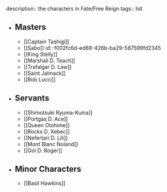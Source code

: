 description:: the characters in Fate/Free Reign
tags:: list

- ## Masters
	- [[Captain Tashigi]]
	- [[Sabo]]
	  id:: f002fc6d-ed68-426b-ba29-587599fd2345
	- [[King Stelly]]
	- [[Marshall D. Teach]]
	- [[Trafalgar D. Law]]
	- [[Saint Jalmack]]
	- [[Rob Lucci]]
- ## Servants
	- [[Shimotsuki Ryuma-Kuina]]
	- [[Portgas D. Ace]]
	- [[Queen Otohime]]
	- [[Rocks D. Xebec]]
	- [[Nefertari D. Lili]]
	- [[Mont Blanc Noland]]
	- [[Gol D. Roger]]
- ## Minor Characters
	- [[Basil Hawkins]]